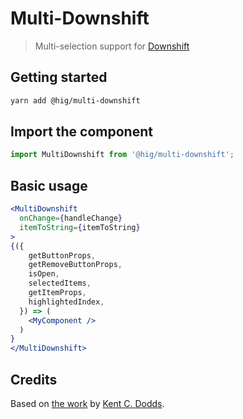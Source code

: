 # Multi-Downshift

> Multi-selection support for [Downshift][]

[Downshift]: https://github.com/paypal/downshift


## Getting started

```bash
yarn add @hig/multi-downshift
```

## Import the component

```js
import MultiDownshift from '@hig/multi-downshift';
```

## Basic usage

```jsx
<MultiDownshift
  onChange={handleChange}
  itemToString={itemToString}
>
{({
    getButtonProps,
    getRemoveButtonProps,
    isOpen,
    selectedItems,
    getItemProps,
    highlightedIndex,
  }) => (
    <MyComponent />
  )
}
</MultiDownshift>
```

## Credits

Based on [the work](https://codesandbox.io/s/W6gyJ30kn) by [Kent C. Dodds](https://kentcdodds.com/).
